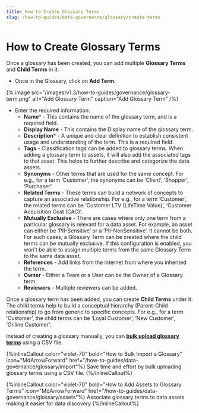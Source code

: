 ```yaml
---
title: How to Create Glossary Terms
slug: /how-to-guides/data-governance/glossary/create-terms
---
```


# How to Create Glossary Terms

Once a glossary has been created, you can add multiple **Glossary Terms** and **Child Terms** in it.

- Once in the Glossary, click on **Add Term**.

{% image
src="/images/v1.3/how-to-guides/governance/glossary-term.png"
alt="Add Glossary Term"
caption="Add Glossary Term"
/%}

- Enter the required information:
  - **Name*** - This contains the name of the glossary term, and is a required field.
  - **Display Name** - This contains the Display name of the glossary term.
  - **Description*** - A unique and clear definition to establish consistent usage and understanding of the term. This is a required field.
  - **Tags** - Classification tags can be added to glossary terms. When adding a glossary term to assets, it will also add the associated tags to that asset. This helps to further describe and categorize the data assets. 
  - **Synonyms** - Other terms that are used for the same concept. For e.g., for a term ‘Customer’, the synonyms can be ‘Client’, ‘Shopper’, ‘Purchaser’.
  - **Related Terms** - These terms can build a network of concepts to capture an associative relationship. For e.g., for a term ‘Customer’, the related terms can be ‘Customer LTV (LifeTime Value)’, ‘Customer Acquisition Cost (CAC)’.
  - **Mutually Exclusive** - There are cases where only one term from a particular glossary is relevant for a data asset. For example, an asset can either be ‘PII-Sensitive’ or a ‘PII-NonSensitive’. It cannot be both. For such cases, a Glossary Term can be created where the child terms can be mutually exclusive. If this configuration is enabled, you won’t be able to assign multiple terms from the same Glossary Term to the same data asset.
  - **References** - Add links from the internet from where you inherited the term.
  - **Owner** - Either a Team or a User can be the Owner of a Glossary term.
  - **Reviewers**  - Multiple reviewers can be added.

Once a glossary term has been added, you can create **Child Terms** under it. The child terms help to build a conceptual hierarchy (Parent-Child relationship) to go from generic to specific concepts. For e.g., for a term ‘Customer’, the child terms can be ‘Loyal Customer’, ‘New Customer’, ‘Online Customer’.

Instead of creating a glossary manually, you can **[bulk upload glossary terms](/how-to-guides/data-governance/glossary/import)** using a CSV file.

{%inlineCallout
  color="violet-70"
  bold="How to Bulk Import a Glossary"
  icon="MdArrowForward"
  href="/how-to-guides/data-governance/glossary/import"%}
  Save time and effort by bulk uploading glossary terms using a CSV file.
{%/inlineCallout%}

{%inlineCallout
  color="violet-70"
  bold="How to Add Assets to Glossary Terms"
  icon="MdArrowForward"
  href="/how-to-guides/data-governance/glossary/assets"%}
  Associate glossary terms to data assets making it easier for data discovery
{%/inlineCallout%}